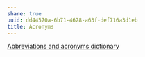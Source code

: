 ```yaml
---
share: true
uuid: dd44570a-6b71-4628-a63f-def716a3d1eb
title: Acronyms
---
```

[Abbreviations and acronyms dictionary](https://acronymfinder.com/)